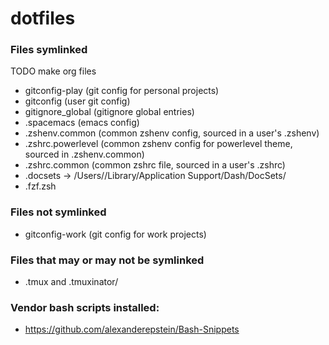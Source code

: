 # dotfiles

### Files symlinked
TODO make org files
* gitconfig-play (git config for personal projects)
* gitconfig (user git config)
* gitignore_global (gitignore global entries)
* .spacemacs (emacs config)
* .zshenv.common (common zshenv config, sourced in a user's .zshenv)
* .zshrc.powerlevel (common zshenv config for powerlevel theme, sourced in .zshenv.common)
* .zshrc.common (common zshrc file, sourced in a user's .zshrc)
* .docsets -> /Users/<user>/Library/Application Support/Dash/DocSets/
* .fzf.zsh

### Files not symlinked
* gitconfig-work (git config for work projects)

### Files that may or may not be symlinked
* .tmux and .tmuxinator/

### Vendor bash scripts installed:
* https://github.com/alexanderepstein/Bash-Snippets
